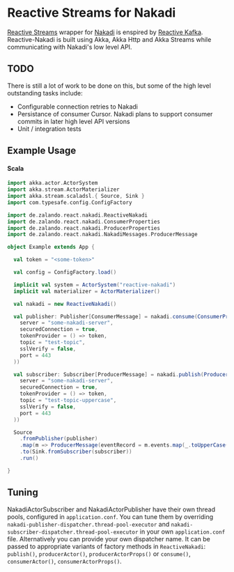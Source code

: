 # Reactive Streams for Nakadi

[Reactive Streams](http://www.reactive-streams.org) wrapper for [Nakadi](https://github.com/zalando/nakadi) is enspired by [Reactive Kafka](https://github.com/softwaremill/reactive-kafka). Reactive-Nakadi is built using Akka, Akka Http and Akka Streams while communicating with Nakadi's low level API.

## TODO
There is still a lot of work to be done on this, but some of the high level outstanding tasks include:
- Configurable connection retries to Nakadi
- Persistance of consumer Cursor. Nakadi plans to support consumer commits in later high level API versions
- Unit / integration tests


## Example Usage

#### Scala
```scala
import akka.actor.ActorSystem
import akka.stream.ActorMaterializer
import akka.stream.scaladsl.{ Source, Sink }
import com.typesafe.config.ConfigFactory

import de.zalando.react.nakadi.ReactiveNakadi
import de.zalando.react.nakadi.ConsumerProperties
import de.zalando.react.nakadi.ProducerProperties
import de.zalando.react.nakadi.NakadiMessages.ProducerMessage

object Example extends App {

  val token = "<some-token>"

  val config = ConfigFactory.load()

  implicit val system = ActorSystem("reactive-nakadi")
  implicit val materializer = ActorMaterializer()

  val nakadi = new ReactiveNakadi()

  val publisher: Publisher[ConsumerMessage] = nakadi.consume(ConsumerProperties(
    server = "some-nakadi-server",
    securedConnection = true,
    tokenProvider = () => token,
    topic = "test-topic",
    sslVerify = false,
    port = 443
  ))

  val subscriber: Subscriber[ProducerMessage] = nakadi.publish(ProducerProperties(
    server = "some-nakadi-server",
    securedConnection = true,
    tokenProvider = () => token,
    topic = "test-topic-uppercase",
    sslVerify = false,
    port = 443
  ))

  Source
    .fromPublisher(publisher)
    .map(m => ProducerMessage(eventRecord = m.events.map(_.toUpperCase())))
    .to(Sink.fromSubscriber(subscriber))
    .run()

}
```

## Tuning

NakadiActorSubscriber and NakadiActorPublisher have their own thread pools, configured in `application.conf`.
You can tune them by overriding `nakadi-publisher-dispatcher.thread-pool-executor` and
`nakadi-subscriber-dispatcher.thread-pool-executor` in your own `application.conf` file.
Alternatively you can provide your own dispatcher name. It can be passed to appropriate variants of factory methods in
`ReactiveNakadi`: `publish()`, `producerActor()`, `producerActorProps()` or `consume()`, `consumerActor()`, `consumerActorProps()`.

